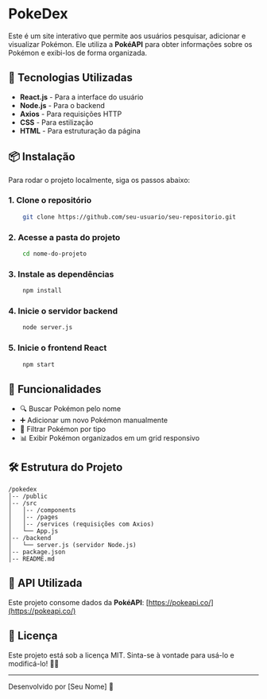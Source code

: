 # PokeDex

Este é um site interativo que permite aos usuários pesquisar, adicionar e visualizar Pokémon. Ele utiliza a **PokéAPI** para obter informações sobre os Pokémon e exibi-los de forma organizada.

## 🚀 Tecnologias Utilizadas

- **React.js** - Para a interface do usuário
- **Node.js** - Para o backend
- **Axios** - Para requisições HTTP
- **CSS** - Para estilização
- **HTML** - Para estruturação da página

## 📦 Instalação

Para rodar o projeto localmente, siga os passos abaixo:

### 1. Clone o repositório
```sh
    git clone https://github.com/seu-usuario/seu-repositorio.git
```

### 2. Acesse a pasta do projeto
```sh
    cd nome-do-projeto
```

### 3. Instale as dependências
```sh
    npm install
```

### 4. Inicie o servidor backend
```sh
    node server.js
```

### 5. Inicie o frontend React
```sh
    npm start
```

## 📌 Funcionalidades
- 🔍 Buscar Pokémon pelo nome
- ➕ Adicionar um novo Pokémon manualmente
- 📜 Filtrar Pokémon por tipo
- 📊 Exibir Pokémon organizados em um grid responsivo

## 🛠 Estrutura do Projeto
```
/pokedex
│-- /public
│-- /src
│   │-- /components
│   │-- /pages
│   │-- /services (requisições com Axios)
│   └── App.js
│-- /backend
│   └── server.js (servidor Node.js)
│-- package.json
│-- README.md
```

## 🔗 API Utilizada
Este projeto consome dados da **PokéAPI**:
[https://pokeapi.co/](https://pokeapi.co/)

## 📜 Licença
Este projeto está sob a licença MIT. Sinta-se à vontade para usá-lo e modificá-lo! 🐱‍👤

---
Desenvolvido por [Seu Nome] 🚀

